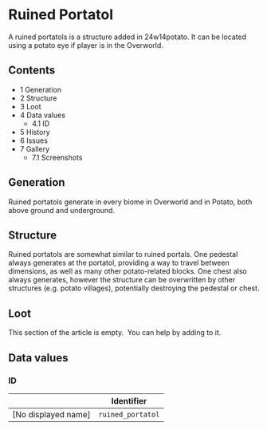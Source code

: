 # Ruined Portatol
A ruined portatols is a structure added in 24w14potato. It can be located using a potato eye if player is in the Overworld.

## Contents
- 1 Generation
- 2 Structure
- 3 Loot
- 4 Data values
	- 4.1 ID
- 5 History
- 6 Issues
- 7 Gallery
	- 7.1 Screenshots

## Generation
Ruined portatols generate in every biome in Overworld and in Potato, both above ground and underground.

## Structure
Ruined portatols are somewhat similar to ruined portals. One pedestal always generates at the portatol, providing a way to travel between dimensions, as well as many other potato-related blocks. One chest also always generates, however the structure can be overwritten by other structures (e.g. potato villages), potentially destroying the pedestal or chest.

## Loot

  

This section of the article is empty. 
You can help by adding to it.


## Data values
### ID
|                     | Identifier        |
|---------------------|-------------------|
| [No displayed name] | `ruined_portatol` |

